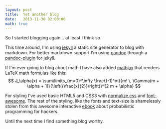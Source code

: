 ```yaml
---
layout: post
title:  Yet another blog
date:   2013-11-30 02:00:00
math: true
---
```


So I started blogging again... at least I think so.

This time around, I'm using [jekyll][jekyll] a static site generator to blog
with markdown. For better markdown support I'm using [pandoc][pandoc] through a
[pandoc-plugin][pdp] for jekyll.

If I'm ever going to blog about math I have also added [mathjax][mathjax] that
renders LaTeX math formulas like this:
$$ J_\alpha(x) = \sum\limits_{m=0}^\infty \frac{(-1)^m}{m! \, \Gamma(m + \alpha + 1)}{\left({\frac{x}{2}}\right)}^{2 m + \alpha} $$

For styling I've used basic HTML5 and CSS3 with [normalize.css][normalize] and
[font-awesome][fontawesome]. The rest of the styling, like the fonts and
text-size is shamelessly stolen from this awesome interactive [ebook][probbook]
about probabilistic programming for hackers.

Until the next time I find something blog worthy.

[jekyll]:    http://jekyllrb.com
[pdp]:       https://github.com/dsanson/jekyll-pandoc-plugin
[pandoc]:    http://johnmacfarlane.net/pandoc/
[mathjax]:   http://www.mathjax.org/
[normalize]: http://necolas.github.io/normalize.css/
[fontawesome]: http://fortawesome.github.io/Font-Awesome/
[probbook]: http://camdavidsonpilon.github.io/Probabilistic-Programming-and-Bayesian-Methods-for-Hackers/
